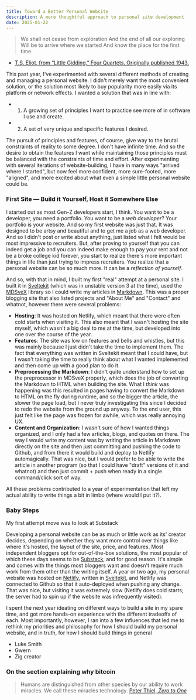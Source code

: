 ```yaml
---
title: Toward a Better Personal Website
description: A more thoughtful approach to personal site development
date: 2025-01-22
---
```


> We shall not cease from exploration
> And the end of all our exploring
> Will be to arrive where we started
> And know the place for the first time.

- [T.S. Eliot, from “Little Gidding,” Four Quartets. Originally published 1943.](https://www.columbia.edu/itc/history/winter/w3206/edit/tseliotlittlegidding.html)

This past year, I've experimented with several different methods of creating and managing a personal website. I didn't merely want the most convenient solution, or the solution most likely to buy popularity more easily via its platform or network effects. I wanted a solution that was in line with:

- 1) A growing set of principles I want to practice see more of in software I use and create. 
- 2) A set of very unique and specific features I desired.

The pursuit of principles and features, of course, give way to the brutal constraints of reality to some degree. I don't have infinite time. And so the desire to obtain the features I want while maintaining those principles must be balanced with the constraints of time and effort. After experimenting with several iterations of website-building, I have in many ways "arrived where I started", but now feel more confident, more sure-footed, more "aligned", and more excited about what even a simple little personal website could be.

### First Site — Build it Yourself, Host it Somewhere Else

I started out as most Gen-Z developers start, I think. You want to be a developer, you need a portfolio. You want to be a _web developer_? Your portfolio is your website. And so my first website was just that. It was designed to be artsy and beautiful and to get me a job as a web developer. And so I didn't post or write about anything, just listed what I felt would be most impressive to recruiters. But, after proving to yourself that you can indeed get a job and you can indeed make enough to pay your rent and not be a broke college kid forever, you start to realize there's more important things in life than just trying to impress recruiters. You realize that a personal website can be so much more. It can be a _reflection of yourself_. 

And so, with that in mind, I built my first "real" attempt at a personal site. I built it in [Sveltekit](https://svelte.dev/) (which was in unstable version 3 at the time), used the [MDSveX](https://github.com/pngwn/MDsveX) library so I could write my articles in [Markdown](https://en.wikipedia.org/wiki/Markdown). This was a proper blogging site that also listed projects and "About Me" and "Contact" and whatnot, however there were several problems:

- **Hosting**: It was hosted on Netlify, which meant that there were often cold starts when visiting it. This also meant that I wasn't hosting the site myself, which wasn't a big deal to me at the time, but developed into one over the course of the year.
- **Features**: The site was low on features and bells and whistles, but this was mainly because I just didn't take the time to implement them. The fact that everything was written in Sveltekit meant that I could have, but I wasn't taking the time to really think about what I wanted implemented and then come up with a good plan to do it.
- **Preprocessing the Markdown**: I didn't quite understand how to set up the preprocessor in MDSveX properly, which does the job of converting the Markdown to HTML when building the site. What I _think_ was happening was this resulted in pages having to convert the Markdown to HTML on the fly during runtime, and so the bigger the article, the slower the page load, but I never truly investigating this since I decided to redo the website from the ground up anyway. To the end user, this just felt like the page was frozen for awhile, which was really annoying UX.
- **Content and Organization**: I wasn't sure of how I wanted things organized, and I only had a few articles, blogs, and quotes on there. The way I would write my content was by writing the article in Markdown directly on the site and then just committing and pushing the code to Github, and from there it would build and deploy to Netlify automagically. That was nice, but I would prefer to be able to write the article in another program (so that I could have "draft" versions of it and whatnot) and then just commit + push when ready in a single command/click sort of way.

All these problems contributed to a year of experimentation that left my actual ability to write things a bit in limbo (where would I put it?).

### Baby Steps

My first attempt move was to look at Substack

Developing a personal website can be as much or little work as its' creator decides, depending on whether they want more control over things like where it's hosted, the layout of the site, price, and features. Most independent bloggers opt for out-of-the-box solutions, the most popular of which these days seems to be [Substack](https://substack.com/), and for good reason. It's simple and comes with the things most bloggers want and doesn't require much work from them other than the writing itself. A year or two ago, my personal website was hosted on [Netlify](), written in [Sveltekit](), and Netlify was connected to Github so that it auto-deployed when pushing any change. That was nice, but visiting it was extremely slow (Netlify does cold starts; the server had to spin up if the website was infrequently visited).

I spent the next year ideating on different ways to build a site in my spare time, and got more hands-on experience with the different tradeoffs of each. Most importantly, however, I ran into a few influences that led me to rethink my priorities and philosophy for how I should build my personal website, and in truth, for how I should build things in general

- Luke Smith
- Gwern
- Zig creator


### On the section explaining why bitcoin
> Humans are distinguished from other species by our ability to work miracles. We call these miracles technology.
> [Peter Thiel, _Zero to One_](https://www.goodreads.com/quotes/5500367-humans-are-distinguished-from-other-species-by-our-ability-to)
